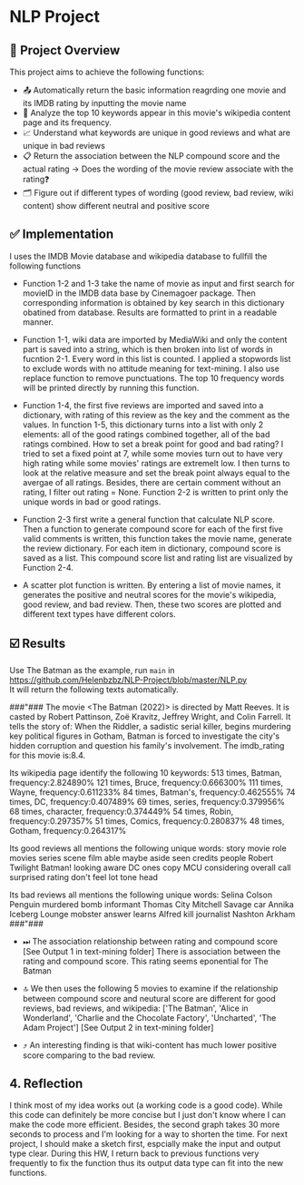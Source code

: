 # NLP Project

## 🔑 Project Overview ##
This project aims to achieve the following functions:
* 📤 Automatically return the basic information reagrding one movie and its IMDB rating by inputting the movie name
* 🎐 Analyze the top 10 keywords appear in this movie's wikipedia content page and its frequency.
* 📈 Understand what keywords are unique in good reviews and what are unique in bad reviews
* 📋 Return the association between the NLP compound score and the actual rating -> Does the wording of the movie review associate with the rating❓
* 🗂 Figure out if different types of wording (good review, bad review, wiki content) show different neutral and positive score


## ✅ Implementation ##

I uses the IMDB Movie database and wikipedia database to fullfill the following functions </br>

* Function 1-2 and 1-3 take the name of movie as input and first search for movieID in the IMDB data base by Cinemagoer package. Then corresponding information is obtained by key search in this dictionary obatined from database. Results are formatted to print in a readable manner.

* Function 1-1, wiki data are imported by MediaWiki and only the content part is saved into a string, which is then broken into list of words in fucntion 2-1. Every word in this list is counted. I applied a stopwords list to exclude words with no attitude meaning for text-mining. I also use replace function to remove punctuations. The top 10 frequency words will be printed directly by running this function.

* Function 1-4, the first five reviews are imported and saved into a dictionary, with rating of this review as the key and the comment as the values. In function 1-5, this dictionary turns into a list with only 2 elements: all of the good ratings combined together, all of the bad ratings combined. How to set a break point for good and bad rating? I tried to set a fixed point at 7, while some movies turn out to have very high rating while some movies' ratings are extremelt low. I then turns to look at the relative measure and set the break point always equal to the avergae of all ratings. Besides, there are certain comment without an rating, I filter out rating = None. Function 2-2 is written to print only the unique words in bad or good ratings.

* Function 2-3 first write a general function that calculate NLP score. Then a function to generate compound score for each of the first five valid comments is written, this function takes the movie name, generate the review dictionary. For each item in dictionary, compound score is saved as a list. This compound score list and rating list are visualized by Function 2-4.

* A scatter plot function is written. By entering a list of movie names, it generates the positive and neutral scores for the movie's wikipedia, good review, and bad review. Then, these two scores are plotted and different text types have different colors.

## ☑️ Results ##

Use The Batman as the example, run ```main``` in https://github.com/Helenbzbz/NLP-Project/blob/master/NLP.py <br>
It will return the following texts automatically.

###"###
The movie <The Batman (2022)> is directed by Matt Reeves. It is casted by Robert Pattinson, Zoë Kravitz, Jeffrey Wright, and Colin Farrell. It tells the story of: When the Riddler, a sadistic serial killer, begins murdering key political figures in Gotham, Batman is forced to investigate the city's hidden corruption and question his family's involvement. The imdb_rating for this movie is:8.4.

Its wikipedia page identify the following 10 keywords: 513 times, Batman, frequency:2.824890% 121 times, Bruce, frequency:0.666300% 111 times, Wayne, frequency:0.611233% 84 times, Batman's, frequency:0.462555% 74 times, DC, frequency:0.407489% 69 times, series, frequency:0.379956% 68 times, character, frequency:0.374449% 54 times, Robin, frequency:0.297357% 51 times, Comics, frequency:0.280837% 48 times, Gotham, frequency:0.264317%

Its good reviews all mentions the following unique words: story movie role movies series scene film able maybe aside seen credits people Robert Twilight Batman! looking aware DC ones copy MCU considering overall call surprised rating don't feel lot tone head

Its bad reviews all mentions the following unique words: Selina Colson Penguin murdered bomb informant Thomas City Mitchell Savage car Annika Iceberg Lounge mobster answer learns Alfred kill journalist Nashton Arkham
###"###

* ⏭ The association relationship between rating and compound score [See Output 1 in text-mining folder] There is association between the rating and compound score. This rating seems eponential for The Batman

* 🔝 We then uses the following 5 movies to examine if the relationship between compound score and neutural score are different for good reviews, bad reviews, and wikipedia: ['The Batman', 'Alice in Wonderland', 'Charlie and the Chocolate Factory', 'Uncharted', 'The Adam Project'] [See Output 2 in text-mining folder]

* ⤴️ An interesting finding is that wiki-content has much lower positive score comparing to the bad review.

## 4. Reflection ##

I think most of my idea works out (a working code is a good code). While this code can definitely be more concise but I just don't know where I can make the code more efficient. Besides, the second graph takes 30 more seconds to process and I'm looking for a way to shorten the time. For next project, I should make a sketch first, espcially make the input and output type clear. During this HW, I return back to previous functions very frequently to fix the function thus its output data type can fit into the new functions.
